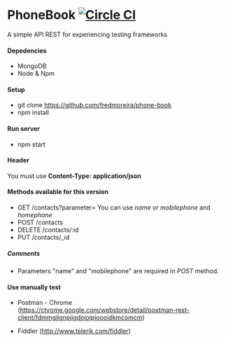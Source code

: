 # PhoneBook [![Circle CI](https://circleci.com/gh/fredmoreira/phone-book.svg?style=shield)](https://circleci.com/gh/fredmoreira/phone-book)


A simple API REST for experiencing testing frameworks

#### Depedencies

* MongoDB
* Node & Npm

#### Setup
* git clone https://github.com/fredmoreira/phone-book
* npm install

#### Run server

* npm start

#### Header

You must use **Content-Type: application/json**

#### Methods available for this version

* GET	  /contacts?parameter=    You can use *name* or *mobilephone* and *homephone*
* POST 	  /contacts 		 
* DELETE  /contacts/:id
* PUT 	  /contacts/_id

##### Comments
* Parameters "name" and "mobilephone" are required in *POST* method.

#### Use manually test

* Postman - Chrome (https://chrome.google.com/webstore/detail/postman-rest-client/fdmmgilgnpjigdojojpjoooidkmcomcm)

* Fiddler (http://www.telerik.com/fiddler)
